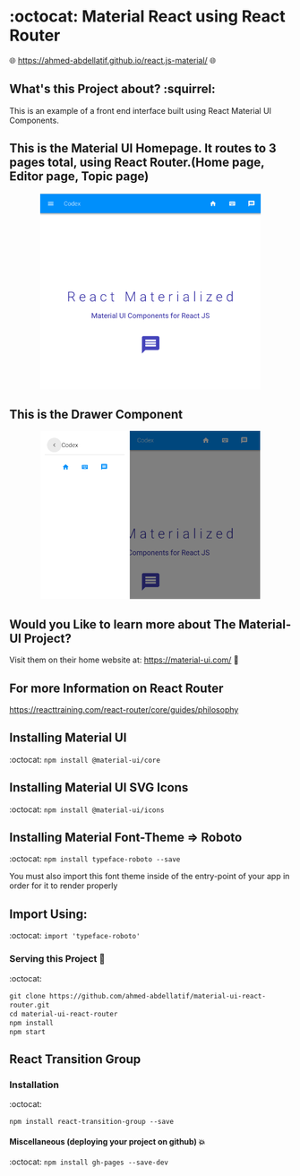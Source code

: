 # :octocat: Material React using React Router

:globe_with_meridians: https://ahmed-abdellatif.github.io/react.js-material/ :globe_with_meridians:


## What's this Project about? :squirrel:
This is an example of a front end interface built using React Material UI Components.


## This is the Material UI Homepage. It routes to 3 pages total, using React Router.(Home page, Editor page, Topic page)
<p align="center">
  <img height="350" src="https://github.com/ahmed-abdellatif/material-ui-react-router/blob/master/material-ui-interface.png" /></p>


## This is the Drawer Component
<p align="center">
   <img height="300" src="https://github.com/ahmed-abdellatif/material-ui-react-router/blob/master/material-ui-nav.png" />
 </p>




## Would you Like to learn more about The Material-UI Project?
Visit them on their home website at: https://material-ui.com/ :bookmark:


## For more Information on React Router
https://reacttraining.com/react-router/core/guides/philosophy


## Installing Material UI

:octocat:
``` npm install @material-ui/core  ```

## Installing Material UI SVG Icons

:octocat: ```npm install @material-ui/icons```

## Installing Material Font-Theme => Roboto

:octocat: ```npm install typeface-roboto --save```

You must also import this font theme inside of the
entry-point of your app in order for it to render properly

## Import Using:

:octocat: ```import 'typeface-roboto'```


### Serving this Project :book:

:octocat:

```
git clone https://github.com/ahmed-abdellatif/material-ui-react-router.git
cd material-ui-react-router
npm install
npm start
```


## React Transition Group

### Installation
:octocat:
```
npm install react-transition-group --save
```


#### Miscellaneous (deploying your project on github) :boom:
:octocat: ```npm install gh-pages --save-dev```
